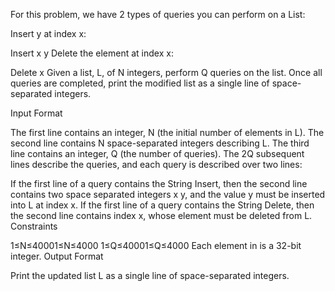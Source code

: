 For this problem, we have 2 types of queries you can perform on a List:

Insert y at index x:

Insert
x y
Delete the element at index x:

Delete
x
Given a list, L, of N integers, perform Q queries on the list. Once all queries are completed, print the modified list as a single line of space-separated integers.

Input Format

The first line contains an integer, N (the initial number of elements in L). 
The second line contains N space-separated integers describing L. 
The third line contains an integer, Q (the number of queries). 
The 2Q subsequent lines describe the queries, and each query is described over two lines:

If the first line of a query contains the String Insert, then the second line contains two space separated integers x y, and the value y must be inserted into L at index x.
If the first line of a query contains the String Delete, then the second line contains index x, whose element must be deleted from L.
Constraints

1≤N≤40001≤N≤4000
1≤Q≤40001≤Q≤4000
Each element in is a 32-bit integer.
Output Format

Print the updated list L as a single line of space-separated integers.
